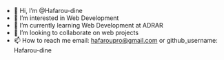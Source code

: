 - 👋 Hi, I’m @Hafarou-dine
- 👀 I’m interested in Web Development
- 🌱 I’m currently learning Web Development at ADRAR
- 💞️ I’m looking to collaborate on web projects
- 📫 How to reach me email: hafaroupro@gmail.com or github_username: Hafarou-dine

<!---
Hafarou-dine/Hafarou-dine is a ✨ special ✨ repository because its `README.md` (this file) appears on your GitHub profile.
You can click the Preview link to take a look at your changes.
--->
